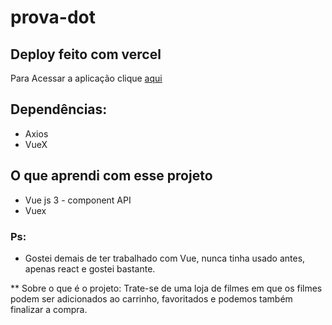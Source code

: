 # prova-dot

## Deploy feito com vercel
Para Acessar a aplicação clique [aqui]("https://prova-dot-leonardo-cabral.vercel.app")

## Dependências: 
* Axios
* VueX

## O que aprendi com esse projeto
* Vue js 3 - component API
* Vuex 

### Ps:
- Gostei demais de ter trabalhado com Vue, nunca tinha usado antes, apenas react e gostei bastante.

** Sobre o que é o projeto: 
Trate-se de uma loja de filmes em que os filmes podem ser adicionados ao carrinho, favoritados e podemos também finalizar a compra.



